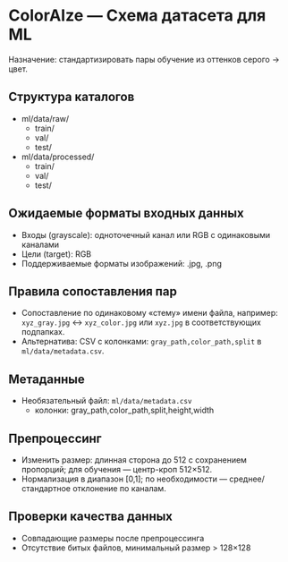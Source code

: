 # ColorAIze — Схема датасета для ML

Назначение: стандартизировать пары обучение из оттенков серого → цвет.

## Структура каталогов
- ml/data/raw/
  - train/
  - val/
  - test/
- ml/data/processed/
  - train/
  - val/
  - test/

## Ожидаемые форматы входных данных
- Входы (grayscale): одноточечный канал или RGB с одинаковыми каналами
- Цели (target): RGB
- Поддерживаемые форматы изображений: .jpg, .png

## Правила сопоставления пар
- Сопоставление по одинаковому «стему» имени файла, например: `xyz_gray.jpg` ↔ `xyz_color.jpg` или `xyz.jpg` в соответствующих подпапках.
- Альтернатива: CSV с колонками: `gray_path,color_path,split` в `ml/data/metadata.csv`.

## Метаданные
- Необязательный файл: `ml/data/metadata.csv`
  - колонки: gray_path,color_path,split,height,width

## Препроцессинг
- Изменить размер: длинная сторона до 512 с сохранением пропорций; для обучения — центр-кроп 512×512.
- Нормализация в диапазон [0,1]; по необходимости — среднее/стандартное отклонение по каналам.

## Проверки качества данных
- Совпадающие размеры после препроцессинга
- Отсутствие битых файлов, минимальный размер > 128×128

